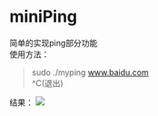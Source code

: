 # miniPing
简单的实现ping部分功能   
使用方法：
> sudo ./myping www.baidu.com   
> ^C(退出)

结果：
<img src="/home/sxk/Desktop/result.png">
